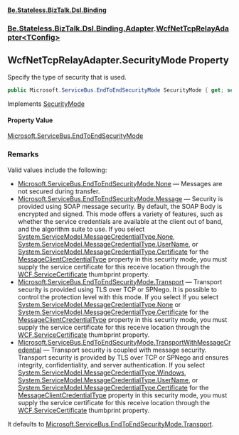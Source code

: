 #### [Be.Stateless.BizTalk.Dsl.Binding](README.md 'README')
### [Be.Stateless.BizTalk.Dsl.Binding.Adapter](Be.Stateless.BizTalk.Dsl.Binding.Adapter.md 'Be.Stateless.BizTalk.Dsl.Binding.Adapter').[WcfNetTcpRelayAdapter&lt;TConfig&gt;](WcfNetTcpRelayAdapter_TConfig_.md 'Be.Stateless.BizTalk.Dsl.Binding.Adapter.WcfNetTcpRelayAdapter<TConfig>')

## WcfNetTcpRelayAdapter<TConfig>.SecurityMode Property

Specify the type of security that is used.

```csharp
public Microsoft.ServiceBus.EndToEndSecurityMode SecurityMode { get; set; }
```

Implements [SecurityMode](IAdapterConfigSecurityMode_T_.SecurityMode.md 'Be.Stateless.BizTalk.Dsl.Binding.Adapter.IAdapterConfigSecurityMode<T>.SecurityMode')

#### Property Value
[Microsoft.ServiceBus.EndToEndSecurityMode](https://docs.microsoft.com/en-us/dotnet/api/Microsoft.ServiceBus.EndToEndSecurityMode 'Microsoft.ServiceBus.EndToEndSecurityMode')

### Remarks

Valid values include the following:
- [Microsoft.ServiceBus.EndToEndSecurityMode.None](https://docs.microsoft.com/en-us/dotnet/api/Microsoft.ServiceBus.EndToEndSecurityMode.None 'Microsoft.ServiceBus.EndToEndSecurityMode.None') — Messages are not secured during transfer.
- [Microsoft.ServiceBus.EndToEndSecurityMode.Message](https://docs.microsoft.com/en-us/dotnet/api/Microsoft.ServiceBus.EndToEndSecurityMode.Message 'Microsoft.ServiceBus.EndToEndSecurityMode.Message') — Security is provided using SOAP message security. By default, the SOAP Body is encrypted and signed. This mode offers
  a variety of features, such as whether the service credentials are available at the client out of band, and the
  algorithm suite to use. If you select [System.ServiceModel.MessageCredentialType.None](https://docs.microsoft.com/en-us/dotnet/api/System.ServiceModel.MessageCredentialType.None 'System.ServiceModel.MessageCredentialType.None'), [System.ServiceModel.MessageCredentialType.UserName](https://docs.microsoft.com/en-us/dotnet/api/System.ServiceModel.MessageCredentialType.UserName 'System.ServiceModel.MessageCredentialType.UserName'), or [System.ServiceModel.MessageCredentialType.Certificate](https://docs.microsoft.com/en-us/dotnet/api/System.ServiceModel.MessageCredentialType.Certificate 'System.ServiceModel.MessageCredentialType.Certificate') for the [MessageClientCredentialType](WcfNetTcpRelayAdapter_TConfig_.MessageClientCredentialType.md 'Be.Stateless.BizTalk.Dsl.Binding.Adapter.WcfNetTcpRelayAdapter<TConfig>.MessageClientCredentialType') property in this security mode, you must supply the service certificate for this
  receive location through the [WCF.ServiceCertificate](https://docs.microsoft.com/en-us/dotnet/api/WCF.ServiceCertificate 'WCF.ServiceCertificate') thumbprint property.
- [Microsoft.ServiceBus.EndToEndSecurityMode.Transport](https://docs.microsoft.com/en-us/dotnet/api/Microsoft.ServiceBus.EndToEndSecurityMode.Transport 'Microsoft.ServiceBus.EndToEndSecurityMode.Transport') — Transport security is provided using TLS over TCP or SPNego. It is possible to control the protection level with this
  mode. If you select If you select [System.ServiceModel.MessageCredentialType.None](https://docs.microsoft.com/en-us/dotnet/api/System.ServiceModel.MessageCredentialType.None 'System.ServiceModel.MessageCredentialType.None') or [System.ServiceModel.MessageCredentialType.Certificate](https://docs.microsoft.com/en-us/dotnet/api/System.ServiceModel.MessageCredentialType.Certificate 'System.ServiceModel.MessageCredentialType.Certificate') for the [MessageClientCredentialType](WcfNetTcpRelayAdapter_TConfig_.MessageClientCredentialType.md 'Be.Stateless.BizTalk.Dsl.Binding.Adapter.WcfNetTcpRelayAdapter<TConfig>.MessageClientCredentialType') property in this
  security mode, you must supply the service certificate for this receive location through the [WCF.ServiceCertificate](https://docs.microsoft.com/en-us/dotnet/api/WCF.ServiceCertificate 'WCF.ServiceCertificate') thumbprint property.
- [Microsoft.ServiceBus.EndToEndSecurityMode.TransportWithMessageCredential](https://docs.microsoft.com/en-us/dotnet/api/Microsoft.ServiceBus.EndToEndSecurityMode.TransportWithMessageCredential 'Microsoft.ServiceBus.EndToEndSecurityMode.TransportWithMessageCredential') — Transport security is coupled with message security. Transport security is provided by TLS over TCP or SPNego and
  ensures integrity, confidentiality, and server authentication. If you select [System.ServiceModel.MessageCredentialType.Windows](https://docs.microsoft.com/en-us/dotnet/api/System.ServiceModel.MessageCredentialType.Windows 'System.ServiceModel.MessageCredentialType.Windows'), [System.ServiceModel.MessageCredentialType.UserName](https://docs.microsoft.com/en-us/dotnet/api/System.ServiceModel.MessageCredentialType.UserName 'System.ServiceModel.MessageCredentialType.UserName'), or [System.ServiceModel.MessageCredentialType.Certificate](https://docs.microsoft.com/en-us/dotnet/api/System.ServiceModel.MessageCredentialType.Certificate 'System.ServiceModel.MessageCredentialType.Certificate') for the [MessageClientCredentialType](WcfNetTcpRelayAdapter_TConfig_.MessageClientCredentialType.md 'Be.Stateless.BizTalk.Dsl.Binding.Adapter.WcfNetTcpRelayAdapter<TConfig>.MessageClientCredentialType') property in this
  security mode, you must supply the service certificate for this receive location through the [WCF.ServiceCertificate](https://docs.microsoft.com/en-us/dotnet/api/WCF.ServiceCertificate 'WCF.ServiceCertificate') thumbprint property.

It defaults to [Microsoft.ServiceBus.EndToEndSecurityMode.Transport](https://docs.microsoft.com/en-us/dotnet/api/Microsoft.ServiceBus.EndToEndSecurityMode.Transport 'Microsoft.ServiceBus.EndToEndSecurityMode.Transport').